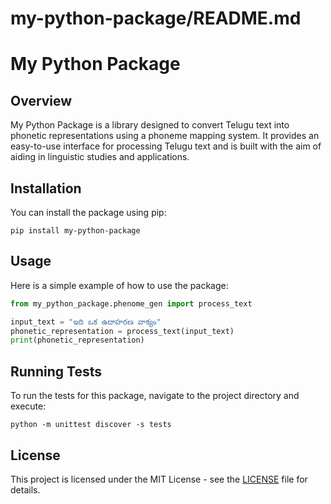 # my-python-package/README.md

# My Python Package

## Overview

My Python Package is a library designed to convert Telugu text into phonetic representations using a phoneme mapping system. It provides an easy-to-use interface for processing Telugu text and is built with the aim of aiding in linguistic studies and applications.

## Installation

You can install the package using pip:

```
pip install my-python-package
```

## Usage

Here is a simple example of how to use the package:

```python
from my_python_package.phenome_gen import process_text

input_text = "ఇది ఒక ఉదాహరణ వాక్యం"
phonetic_representation = process_text(input_text)
print(phonetic_representation)
```

## Running Tests

To run the tests for this package, navigate to the project directory and execute:

```
python -m unittest discover -s tests
```

## License

This project is licensed under the MIT License - see the [LICENSE](LICENSE) file for details.